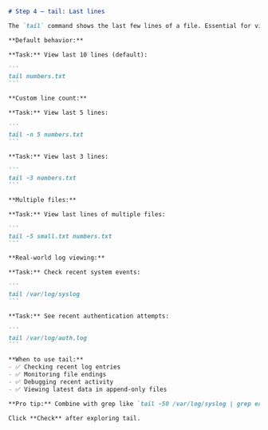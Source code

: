 ````markdown
# Step 4 — tail: Last lines

The `tail` command shows the last few lines of a file. Essential for viewing recent log entries!

**Default behavior:**

**Task:** View last 10 lines (default):

```
tail numbers.txt
```

**Custom line count:**

**Task:** View last 5 lines:

```
tail -n 5 numbers.txt
```

**Task:** View last 3 lines:

```
tail -3 numbers.txt
```

**Multiple files:**

**Task:** View last lines of multiple files:

```
tail -5 small.txt numbers.txt
```

**Real-world log viewing:**

**Task:** Check recent system events:

```
tail /var/log/syslog
```

**Task:** See recent authentication attempts:

```
tail /var/log/auth.log
```

**When to use tail:**
- ✅ Checking recent log entries
- ✅ Monitoring file endings
- ✅ Debugging recent activity
- ✅ Viewing latest data in append-only files

**Pro tip:** Combine with grep like `tail -50 /var/log/syslog | grep error` to find recent errors!

Click **Check** after exploring tail.
````
